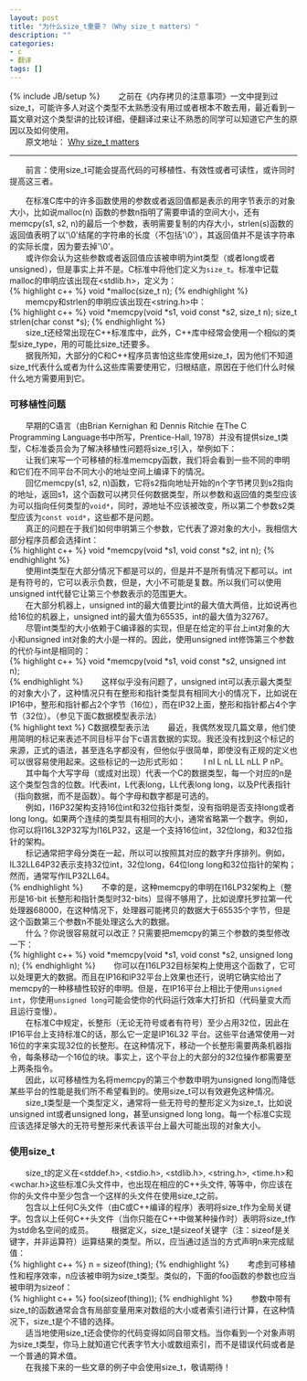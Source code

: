 ```yaml
---
layout: post
title: "为什么size_t重要？（Why size_t matters）"
description: ""
categories: 
- c
- 翻译
tags: []
---
```

{% include JB/setup %}
　　之前在《内存拷贝的注意事项》一文中提到过size_t，可能许多人对这个类型不太熟悉没有用过或者根本不敢去用，最近看到一篇文章对这个类型讲的比较详细，便翻译过来让不熟悉的同学可以知道它产生的原因以及如何使用。  
　　原文地址： [Why size_t matters](http://web.archive.org/web/20101209143037/http://www.eetimes.com/discussion/programming-pointers/4026076/Why-size-t-matters?)  

----------
　　前言：使用size_t可能会提高代码的可移植性、有效性或者可读性，或许同时提高这三者。  

　　在标准C库中的许多函数使用的参数或者返回值都是表示的用字节表示的对象大小，比如说malloc(n) 函数的参数n指明了需要申请的空间大小，还有memcpy(s1, s2, n)的最后一个参数，表明需要复制的内存大小，strlen(s)函数的返回值表明了以'\0'结尾的字符串的长度（不包括'\0'），其返回值并不是该字符串的实际长度，因为要去掉'\0'。  
　　或许你会认为这些参数或者返回值应该被申明为int类型（或者long或者unsigned），但是事实上并不是。C标准中将他们定义为`size_t`。标准中记载malloc的申明应该出现在<stdlib.h>，定义为：  
{% highlight c++ %}
void *malloc(size_t n);
{% endhighlight %}
　　memcpy和strlen的申明应该出现在<string.h>中：  
{% highlight c++ %}
void *memcpy(void *s1, void const *s2, size_t n);
size_t strlen(char const *s);
{% endhighlight %}  
　　size_t还经常出现在C++标准库中，此外，C++库中经常会使用一个相似的类型size_type，用的可能比size_t还要多。  
　　据我所知，大部分的C和C++程序员害怕这些库使用size_t，因为他们不知道size_t代表什么或者为什么这些库需要使用它，归根结底，原因在于他们什么时候什么地方需要用到它。  
### 可移植性问题 ###
　　早期的C语言（由Brian Kernighan 和 Dennis Ritchie 在The C Programming Language书中所写，Prentice-Hall, 1978）并没有提供size_t类型，C标准委员会为了解决移植性问题将size_t引入，举例如下：  
　　让我们来写一个可移植的标准memcpy函数，我们将会看到一些不同的申明和它们在不同平台不同大小的地址空间上编译下的情况。  
　　回忆memcpy(s1, s2, n)函数，它将s2指向地址开始的n个字节拷贝到s2指向的地址，返回s1，这个函数可以拷贝任何数据类型，所以参数和返回值的类型应该为可以指向任何类型的`void*`，同时，源地址不应该被改变，所以第二个参数s2类型应该为`const void*`，这些都不是问题。  
　　真正的问题在于我们如何申明第三个参数，它代表了源对象的大小，我相信大部分程序员都会选择int：  
{% highlight c++ %}
void *memcpy(void *s1, void const *s2, int n);
{% endhighlight %}  
　　使用int类型在大部分情况下都是可以的，但是并不是所有情况下都可以。int是有符号的，它可以表示负数，但是，大小不可能是复数。所以我们可以使用unsigned int代替它让第三个参数表示的范围更大。  
　　在大部分机器上，unsigned int的最大值要比int的最大值大两倍，比如说再也给16位的机器上，unsigned int的最大值为65535，int的最大值为32767。  
　　尽管int类型的大小依赖于C编译器的实现，但是在给定的平台上int对象的大小和unsigned int对象的大小是一样的。因此，使用unsigned int修饰第三个参数的代价与int是相同的：  
{% highlight c++ %}
void *memcpy(void *s1, void const *s2, unsigned int n);  
{% endhighlight %}
　　这样似乎没有问题了，unsigned int可以表示最大类型的对象大小了，这种情况只有在整形和指针类型具有相同大小的情况下，比如说在IP16中，整形和指针都占2个字节（16位），而在IP32上面，整形和指针都占4个字节（32位）。（参见下面C数据模型表示法）    
{% highlight text %}
C数据模型表示法
　　最近，我偶然发现几篇文章，他们使用简明的标记来表述不同目标平台下c语言数据的实现。我还没有找到这个标记的来源，正式的语法，甚至连名字都没有，但他似乎很简单，即使没有正规的定义也可以很容易使用起来。这些标记的一边形式形如：
　　I nI L nL LL nLL P nP。   
　　其中每个大写字母（或成对出现）代表一个C的数据类型，每一个对应的n是这个类型包含的位数。I代表int，L代表long，LL代表long long，以及P代表指针（指向数据，而不是函数）。每个字母和数字都是可选的。   
　　例如，I16P32架构支持16位int和32位指针类型，没有指明是否支持long或者long long。如果两个连续的类型具有相同的大小，通常省略第一个数字。例如，你可以将I16L32P32写为I16LP32，这是一个支持16位int，32位long，和32位指针的架构。  
　　标记通常把字母分类在一起，所以可以按照其对应的数字升序排列。例如，IL32LL64P32表示支持32位int，32位long，64位long long和32位指针的架构；然而，通常写作ILP32LL64。  
{% endhighlight %}
　　不幸的是，这种memcpy的申明在I16LP32架构上（整形是16-bit 长整形和指针类型时32-bits）显得不够用了，比如说摩托罗拉第一代处理器68000，在这种情况下，处理器可能拷贝的数据大于65535个字节，但是这个函数第三个参数n不能处理这么大的数据。  
　　什么？你说很容易就可以改正？只需要把memcpy的第三个参数的类型修改一下：  
{% highlight c++ %}
void *memcpy(void *s1, void const *s2, unsigned long  n); 
{% endhighlight %}
　　你可以在I16LP32目标架构上使用这个函数了，它可以处理更大的数据。而且在IP16和IP32平台上效果也还行，说明它确实给出了memcpy的一种移植性较好的申明。但是，在IP16平台上相比于使用`unsigned int`，你使用`unsigned long`可能会使你的代码运行效率大打折扣（代码量变大而且运行变慢）。  
　　在标准C中规定，长整形（无论无符号或者有符号）至少占用32位，因此在IP16平台上支持标准C的话，那么它一定是IP16L32 平台。这些平台通常使用一对16位的字来实现32位的长整形。在这种情况下，移动一个长整形需要两条机器指令，每条移动一个16位的块。事实上，这个平台上的大部分的32位操作都需要至上两条指令。  
　　因此，以可移植性为名将memcpy的第三个参数申明为unsigned long而降低某些平台的性能是我们所不希望看到的。使用size_t可以有效避免这种情况。  
　　size_t类型是一个类型定义，通常将一些无符号的整形定义为size_t，比如说unsigned int或者unsigned long，甚至unsigned long long。每一个标准C实现应该选择足够大的无符号整形来代表该平台上最大可能出现的对象大小。  
### 使用size_t ###
　　size_t的定义在<stddef.h>, <stdio.h>, <stdlib.h>, <string.h>, <time.h>和<wchar.h>这些标准C头文件中，也出现在相应的C++头文件<cstddef>, <cstdio>等等中，你应该在你的头文件中至少包含一个这样的头文件在使用size_t之前。    
　　包含以上任何C头文件（由C或C++编译的程序）表明将size_t作为全局关键字。包含以上任何C++头文件（当你只能在C++中做某种操作时）表明将size_t作为std命名空间的成员。 
　　根据定义，size_t是sizeof关键字（注：sizeof是关键字，并非运算符）运算结果的类型。所以，应当通过适当的方式声明n来完成赋值：   
{% highlight c++ %}
n = sizeof(thing);
{% endhighlight %}
　　考虑到可移植性和程序效率，n应该被申明为size_t类型。类似的，下面的foo函数的参数也应当被申明为sizeof：  
{% highlight c++ %}
foo(sizeof(thing));
{% endhighlight %}
　　参数中带有size_t的函数通常会含有局部变量用来对数组的大小或者索引进行计算，在这种情况下，size_t是个不错的选择。   
　　适当地使用size_t还会使你的代码变得如同自带文档。当你看到一个对象声明为size_t类型，你马上就知道它代表字节大小或数组索引，而不是错误代码或者是一个普通的算术值。    
　　在我接下来的一些文章的例子中会使用size_t，敬请期待！  
